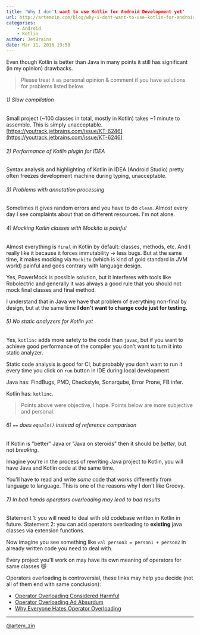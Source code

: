 ```yaml
---
title: 'Why I don't want to use Kotlin for Android Development yet'
url: http://artemzin.com/blog/why-i-dont-want-to-use-kotlin-for-android-development-yet/
categories:
    - Android
    - Kotlin
author: JetBrains
date: Mar 11, 2016 19:58
---
```

Even though Kotlin is better than Java in many points it still has significant (in my opinion) drawbacks.

> Please treat it as personal opinion & comment if you have solutions for problems listed below.

###### 1) Slow compilation

Small project (~100 classes in total, mostly in Kotlin) takes ~1 minute to assemble. This is simply unacceptable. [https://youtrack.jetbrains.com/issue/KT-6246](https://youtrack.jetbrains.com/issue/KT-6246)

###### 2) Performance of Kotlin plugin for IDEA

Syntax analysis and highlighting of Kotlin in IDEA (Android Studio) pretty often freezes development machine during typing, unacceptable.

###### 3) Problems with annotation processing

Sometimes it gives random errors and you have to do `clean`. Almost every day I see complaints about that on different resources. I'm not alone.

###### 4) Mocking Kotlin classes with Mockito is painful

Almost everything is `final` in Kotlin by default: classes, methods, etc. And I really like it because it forces immutability -> less bugs. But at the same time, it makes mocking via `Mockito` (which is kind of gold standard in JVM world) painful and goes contrary with language design.

Yes, PowerMock is possible solution, but it interferes with tools like Robolectric and generally it was always a good rule that you should not mock final classes and final method.

I understand that in Java we have that problem of everything non-final by design, but at the same time **I don't want to change code just for testing.**

###### 5) No static analyzers for Kotlin yet

Yes, `kotlinc` adds more safety to the code than `javac`, but if you want to achieve good performance of the compiler you don't want to turn it into static analyzer.

Static code analysis is good for CI, but probably you don't want to run it every time you click on `run` button in IDE during local development.

Java has: FindBugs, PMD, Checkstyle, Sonarqube, Error Prone, FB infer.

Kotlin has: `kotlinc`.

> Points above were objective, I hope. Points below are more subjective and personal.

###### 6) `==` does `equals()` instead of reference comparison

If Kotlin is "better" Java or "Java on steroids" then it should be _better_, but not _breaking_.

Imagine you're in the process of rewriting Java project to Kotlin, you will have Java and Kotlin code at the same time.

You'll have to read and write _same_ code that works differently from language to language. This is one of the reasons why I don't like Groovy.

###### 7) In bad hands operators overloading may lead to bad results

Statement 1: you will need to deal with old codebase written in Kotlin in future.
Statement 2: you can add operators overloading to **existing** java classes via extension functions.

Now imagine you see something like `val person3 = person1 + person2` in already written code you need to deal with.

Every project you'll work on may have its own meaning of operators for same classes 😿

Operators overloading is controversial, these links may help you decide (not all of them end with same conclusion):

* [Operator Overloading Considered Harmful](http://cafe.elharo.com/programming/operator-overloading-considered-harmful/)
* [Operator Overloading Ad Absurdum](http://james-iry.blogspot.ru/2009/03/operator-overloading-ad-absurdum.html)
* [Why Everyone Hates Operator Overloading](http://blog.jooq.org/2014/02/10/why-everyone-hates-operator-overloading/)

***

[@artem_zin](https://twitter.com/artem_zin)

